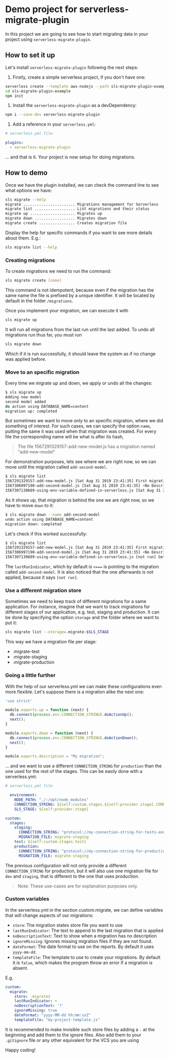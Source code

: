 # Demo project for serverless-migrate-plugin

In this project we are going to see how to start migrating data in your project using `serverless-migrate-plugin`.

## How to set it up

Let's install `serverless-migrate-plugin` following the next steps:

1. Firstly, create a simple serverless project, if you don't have one:

```bash
serverless create --template aws-nodejs --path sls-migrate-plugin-example
cd sls-migrate-plugin-example
npm init
```

1. Install the `serverless-migrate-plugin` as a devDependency:

```bash
npm i --save-dev serverless-migrate-plugin
```

1. Add a reference in your `serverless.yml`:

```yml
# serverless.yml file

plugins:
  - serverless-migrate-plugin
```

... and that is it. Your project is now setup for doing migrations.

## How to demo

Once we have the plugin installed, we can check the command line to see what options we have:

```bash
sls migrate --help 
migrate ....................... Migrations management for Serverless
migrate list .................. List migrations and their status
migrate up .................... Migrates up
migrate down .................. Migrates down
migrate create ................ Creates migration file
```

Display the help for specific commands if you want to see more details about them. E.g.:

```bash
sls migrate list --help
```

### Creating migrations

To create migrations we need to run the command:

```bash
sls migrate create [name]
```
 
This command is not idempotent, because even if the migration has the same name the file is prefixed by a unique 
identifier. It will be located by default in the folder `/migrations`.

Once you implement your migration, we can execute it with

```bash
sls migrate up
```

It will run all migrations from the last run until the last added.
To undo all migrations run thus far, you must run

```bash
sls migrate down
```

Which if it is run successfully, it should leave the system as if no change was applied before.

### Move to an specific migration

Every time we migrate up and down, we apply or undo all the changes:

```bash
$ sls migrate up
Adding new model
second model added
do action using DATABASE_NAME=content
migration up: completed
```

But sometimes we want to move only to an specific migration, where we did something of interest. For such cases, 
we can specify the option `name`, putting the same it was used when that migration was created. For every file
the corresponding name will be what is after its hash,

 > The file 1567291329157-add-new-model.js has a migration named "add-new-model"

For demonstration purposes, lets see where we are right now, so we can move until the migration called `add-second-model`.

```bash
$ sls migrate list
1567291329157-add-new-model.js [Sat Aug 31 2019 23:41:35] First migration
1567306997190-add-second-model.js [Sat Aug 31 2019 23:41:35] <No Description>
1567307130689-using-env-variable-defined-in-serverless.js [Sat Aug 31 2019 23:41:35] Get env variable defined in serverless.yml <===
```

As it shows up, that migration is behind the one we are right now, so we have to move `down` to it:

```bash
$ sls migrate down --name add-second-model
undo action using DATABASE_NAME=content
migration down: completed
```

Let's check if this worked successfully:

```bash
$ sls migrate list
1567291329157-add-new-model.js [Sat Aug 31 2019 23:41:35] First migration
1567306997190-add-second-model.js [Sat Aug 31 2019 23:41:35] <No Description> <===
1567307130689-using-env-variable-defined-in-serverless.js [not run] Get env variable defined in serverless.yml
```

The `lastRunIndicator`, which by default is `<===` is pointing to the migration called `add-second-model`.
It is also noticed that the one afterwards is not applied, because it says `[not run]`.

### Use a different migration store

Sometimes we need to keep track of different migrations for a same application. For instance, imagine that we want to 
track migrations for different stages of our application, e.g. test, staging and production. It can be done by 
specifying the option `storage` and the folder where we want to put it:

```bash
sls migrate list --storage=.migrate-$SLS_STAGE
```

This way we have a migration file per stage:

- .migrate-test
- .migrate-staging
- .migrate-production

### Going a little further

With the help of our serverless.yml we can make these configurations even more flexible. Let's suppose there is a 
migration alike the next one:

```javascript
'use strict'

module.exports.up = function (next) {
  db.connect(process.env.CONNECTION_STRING).doActionUp();
  next();
}

module.exports.down = function (next) {
  db.connect(process.env.CONNECTION_STRING).doActionDown();
  next();
}

module.exports.description = "My migration";
```

... and we want to use a different `CONNECTION_STRING` for `production` than the one used for the rest of the stages. 
This can be easily done with a serverless.yml:

```yml
# serverless.yml file

  environment:
    NODE_PATH: "./:/opt/node_modules"
    CONNECTION_STRING: ${self:custom.stages.${self:provider.stage}.CONNECTION_STRING}
    SLS_STAGE: ${self:provider.stage}

custom:
  stages:
    staging:
      CONNECTION_STRING: "protocol://my-connection-string-for-tests-and-staging"
      MIGRATION_FILE: migrate-staging
    test: ${self:custom.stages.test}
    production:
      CONNECTION_STRING: "protocol://my-connection-string-for-production"
      MIGRATION_FILE: migrate-staging
```

The previous configuration will not only provide a different `CONNECTION_STRING` for production, but it will also
use one migration file for `dev` and `staging`, that is different to the one that uses production.

>Note:  These use-cases are for explanation purposes only.

### Custom variables
In the serverless.yml in the section custom.migrate, we can define variables that will change
aspects of our migrations:

* `store`: The migration states store file you want to use
* `lastRunIndicator`: The text to append to the last migration that is applied
* `noDescriptionText`: Text to show when a migration has no description
* `ignoreMissing`: Ignores missing migration files if they are not found. 
* `dateFormat`: The date format to use on the reports. By default it uses `yyyy-mm-dd`.
* `templateFile`: The template to use to create your migrations.
By default it is `false`, which makes the program throw an error if a migration is absent.

E.g.

```yaml
custom:
  migrate:
    store: .migrate2
    lastRunIndicator: <
    noDescriptionText: '?'
    ignoreMissing: true
    dateFormat: "yyyy-MM-dd hh:mm:ssZ"
    templateFile: "my-project-template.js"
```

It is recommended to make invisible such store files by adding a `.` at the beginning and add them to the ignore files.
Also add them to your `.gitignore` file or any other equivalent for the VCS you are using

Happy coding!

[migrate-npm]: https://www.npmjs.com/package/migrate
